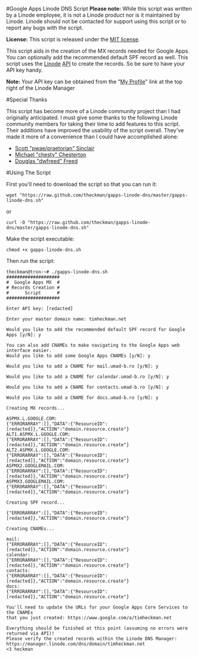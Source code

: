 #Google Apps Linode DNS Script
**Please note:** While this script was written by a Linode employee, it is not a Linode product nor is it maintained by Linode. Linode should not be contacted for support using this script or to report any bugs with the script.

**License:** This script is released under the [MIT license](http://www.opensource.org/licenses/mit-license.php).

This script aids in the creation of the MX records needed for Google Apps.  You can optionally add the recommended default SPF record as well.  This script uses the [Linode](http://www.linode.com/?r=78a747e2c08ffb6618e260c3c62f536687b9159c) [API](http://www.linode.com/api) to create the records.  So be sure to have your API key handy.

**Note:** Your API key can be obtained from the "[My Profile](https://manager.linode.com/profile/index)" link at the top right of the Linode Manager

#Special Thanks

This script has become more of a Linode community project than I had originally anticipated. I must give some thanks to the following Linode community members for taking their time to add features to this script. Their additions have improved the usability of the script overall. They've made it more of a convenience than I could have accomplished alone:

* [Scott "pwae/praetorian" Sinclair](https://github.com/pwae)
* [Michael "chesty" Chesterton](https://github.com/chesty)
* [Douglas "dwfreed" Freed](https://github.com/dwfreed)


#Using The Script

First you'll need to download the script so that you can run it:

    wget "https://raw.github.com/theckman/gapps-linode-dns/master/gapps-linode-dns.sh"

or

    curl -O "https://raw.github.com/theckman/gapps-linode-dns/master/gapps-linode-dns.sh"

Make the script executable:

    chmod +x gapps-linode-dns.sh

Then run the script:

    theckman@tron:~# ./gapps-linode-dns.sh
	####################
	#  Google Apps MX  #
	# Records Creation #
	#      Script      #
	####################

	Enter API key: [redacted]

	Enter your master domain name: timheckman.net

	Would you like to add the recommended default SPF record for Google Apps [y/N]: y

	You can also add CNAMEs to make navigating to the Google Apps web interface easier.
	Would you like to add some Google Apps CNAMEs [y/N]: y

	Would you like to add a CNAME for mail.umad-b.ro [y/N]: y

	Would you like to add a CNAME for calendar.umad-b.ro [y/N]: y

	Would you like to add a CNAME for contacts.umad-b.ro [y/N]: y

	Would you like to add a CNAME for docs.umad-b.ro [y/N]: y

	Creating MX records...

	ASPMX.L.GOOGLE.COM:
	{"ERRORARRAY":[],"DATA":{"ResourceID":[redacted]},"ACTION":"domain.resource.create"}
	ALT1.ASPMX.L.GOOGLE.COM:
	{"ERRORARRAY":[],"DATA":{"ResourceID":[redacted]},"ACTION":"domain.resource.create"}
	ALT2.ASPMX.L.GOOGLE.COM:
	{"ERRORARRAY":[],"DATA":{"ResourceID":[redacted]},"ACTION":"domain.resource.create"}
	ASPMX2.GOOGLEMAIL.COM:
	{"ERRORARRAY":[],"DATA":{"ResourceID":[redacted]},"ACTION":"domain.resource.create"}
	ASPMX3.GOOGLEMAIL.COM:
	{"ERRORARRAY":[],"DATA":{"ResourceID":[redacted]},"ACTION":"domain.resource.create"}

	Creating SPF record...

	{"ERRORARRAY":[],"DATA":{"ResourceID":[redacted]},"ACTION":"domain.resource.create"}

	Creating CNAMEs...

	mail:
	{"ERRORARRAY":[],"DATA":{"ResourceID":[redacted]},"ACTION":"domain.resource.create"}
	calendar:
	{"ERRORARRAY":[],"DATA":{"ResourceID":[redacted]},"ACTION":"domain.resource.create"}
	contacts:
	{"ERRORARRAY":[],"DATA":{"ResourceID":[redacted]},"ACTION":"domain.resource.create"}
	docs:
	{"ERRORARRAY":[],"DATA":{"ResourceID":[redacted]},"ACTION":"domain.resource.create"}

	You'll need to update the URLs for your Google Apps Core Services to the CNAMEs
	that you just created: https://www.google.com/a/timheckman.net

	Everything should be finished at this point (assuming no errors were returned via API)!
	Please verify the created records within the Linode DNS Manager:
	https://manager.linode.com/dns/domain/timheckman.net
	<3 heckman
